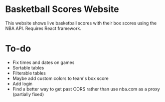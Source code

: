 # Basketball Scores Website

This website shows live basketball scores with their box scores using the NBA API. Requires React framework.

# To-do

- Fix times and dates on games
- Sortable tables
- Filterable tables
- Maybe add custom colors to team's box score
- Add login
- Find a better way to get past CORS rather than use nba.com as a proxy (partially fixed)

